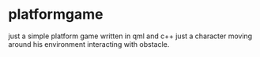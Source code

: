 # platformgame
just a simple platform game written in qml and c++
just a character moving around his environment interacting with obstacle.
